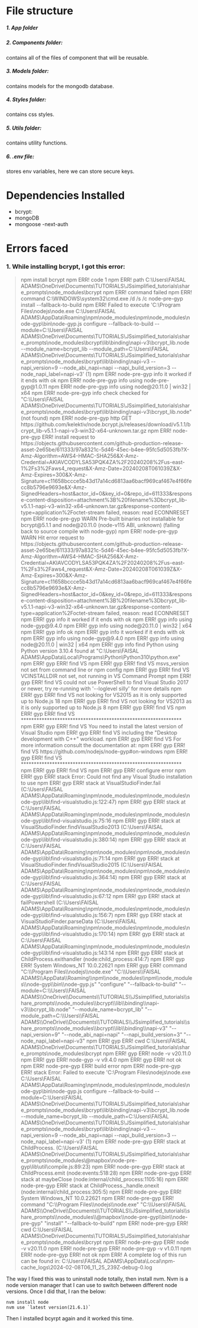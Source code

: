 # File structure

##### 1. App folder

##### 2. Components folder:

contains all of the files of component that will be reusable.

##### 3. Models folder:

contains models for the mongodb database.

##### 4. Styles folder:

contains css styles.

##### 5. Utils folder:

contains utility functions.

##### 6. .env file:

stores env variables, here we can store secure keys.

# Dependencies Installed

- bcrypt:
- mongoDB
- mongoose
  -next-auth

# Errors faced

### 1. While installing bcrypt, I got this error:

<blockquote>
npm install bcrypt
npm ERR! code 1
npm ERR! path C:\Users\FAISAL ADAMS\OneDrive\Documents\TUTORIALS\JSsimplified_tutorials\share_prompts\node_modules\bcrypt
npm ERR! command failed
npm ERR! command C:\WINDOWS\system32\cmd.exe /d /s /c node-pre-gyp install --fallback-to-build
npm ERR! Failed to execute 'C:\Program Files\nodejs\node.exe C:\Users\FAISAL ADAMS\AppData\Roaming\npm\node_modules\npm\node_modules\node-gyp\bin\node-gyp.js configure --fallback-to-build --module=C:\Users\FAISAL ADAMS\OneDrive\Documents\TUTORIALS\JSsimplified_tutorials\share_prompts\node_modules\bcrypt\lib\binding\napi-v3\bcrypt_lib.node --module_name=bcrypt_lib --module_path=C:\Users\FAISAL ADAMS\OneDrive\Documents\TUTORIALS\JSsimplified_tutorials\share_prompts\node_modules\bcrypt\lib\binding\napi-v3 --napi_version=9 --node_abi_napi=napi --napi_build_version=3 --node_napi_label=napi-v3' (1)
npm ERR! node-pre-gyp info it worked if it ends with ok
npm ERR! node-pre-gyp info using node-pre-gyp@1.0.11
npm ERR! node-pre-gyp info using node@20.11.0 | win32 | x64
npm ERR! node-pre-gyp info check checked for "C:\Users\FAISAL ADAMS\OneDrive\Documents\TUTORIALS\JSsimplified_tutorials\share_prompts\node_modules\bcrypt\lib\binding\napi-v3\bcrypt_lib.node" (not found)
npm ERR! node-pre-gyp http GET https://github.com/kelektiv/node.bcrypt.js/releases/download/v5.1.1/bcrypt_lib-v5.1.1-napi-v3-win32-x64-unknown.tar.gz
npm ERR! node-pre-gyp ERR! install request to https://objects.githubusercontent.com/github-production-release-asset-2e65be/611333/97a8321c-5d46-45ec-b4ee-95fc5d5053fb?X-Amz-Algorithm=AWS4-HMAC-SHA256&X-Amz-Credential=AKIAVCODYLSA53PQK4ZA%2F20240208%2Fus-east-1%2Fs3%2Faws4_request&X-Amz-Date=20240208T061039Z&X-Amz-Expires=300&X-Amz-Signature=c11658bccce5b43d17a14cd6813aa6bacf969caf467e4f66fecc8b5796e9693e&X-Amz-SignedHeaders=host&actor_id=0&key_id=0&repo_id=611333&response-content-disposition=attachment%3B%20filename%3Dbcrypt_lib-v5.1.1-napi-v3-win32-x64-unknown.tar.gz&response-content-type=application%2Foctet-stream failed, reason: read ECONNRESET
npm ERR! node-pre-gyp WARN Pre-built binaries not installable for bcrypt@5.1.1 and node@20.11.0 (node-v115 ABI, unknown) (falling back to source compile with node-gyp)
npm ERR! node-pre-gyp WARN Hit error request to https://objects.githubusercontent.com/github-production-release-asset-2e65be/611333/97a8321c-5d46-45ec-b4ee-95fc5d5053fb?X-Amz-Algorithm=AWS4-HMAC-SHA256&X-Amz-Credential=AKIAVCODYLSA53PQK4ZA%2F20240208%2Fus-east-1%2Fs3%2Faws4_request&X-Amz-Date=20240208T061039Z&X-Amz-Expires=300&X-Amz-Signature=c11658bccce5b43d17a14cd6813aa6bacf969caf467e4f66fecc8b5796e9693e&X-Amz-SignedHeaders=host&actor_id=0&key_id=0&repo_id=611333&response-content-disposition=attachment%3B%20filename%3Dbcrypt_lib-v5.1.1-napi-v3-win32-x64-unknown.tar.gz&response-content-type=application%2Foctet-stream failed, reason: read ECONNRESET
npm ERR! gyp info it worked if it ends with ok
npm ERR! gyp info using node-gyp@9.4.0
npm ERR! gyp info using node@20.11.0 | win32 | x64
npm ERR! gyp info ok
npm ERR! gyp info it worked if it ends with ok
npm ERR! gyp info using node-gyp@9.4.0
npm ERR! gyp info using node@20.11.0 | win32 | x64
npm ERR! gyp info find Python using Python version 3.10.4 found at "C:\Users\FAISAL ADAMS\AppData\Local\Programs\Python\Python310\python.exe"
npm ERR! gyp ERR! find VS
npm ERR! gyp ERR! find VS msvs_version not set from command line or npm config
npm ERR! gyp ERR! find VS VCINSTALLDIR not set, not running in VS Command Prompt
npm ERR! gyp ERR! find VS could not use PowerShell to find Visual Studio 2017 or newer, try re-running with '--loglevel silly' for more details
npm ERR! gyp ERR! find VS not looking for VS2015 as it is only supported up to Node.js 18
npm ERR! gyp ERR! find VS not looking for VS2013 as it is only supported up to Node.js 8
npm ERR! gyp ERR! find VS
npm ERR! gyp ERR! find VS **************************************************************
npm ERR! gyp ERR! find VS You need to install the latest version of Visual Studio
npm ERR! gyp ERR! find VS including the "Desktop development with C++" workload.
npm ERR! gyp ERR! find VS For more information consult the documentation at:
npm ERR! gyp ERR! find VS https://github.com/nodejs/node-gyp#on-windows
npm ERR! gyp ERR! find VS **************************************************************
npm ERR! gyp ERR! find VS
npm ERR! gyp ERR! configure error
npm ERR! gyp ERR! stack Error: Could not find any Visual Studio installation to use
npm ERR! gyp ERR! stack     at VisualStudioFinder.fail (C:\Users\FAISAL ADAMS\AppData\Roaming\npm\node_modules\npm\node_modules\node-gyp\lib\find-visualstudio.js:122:47)
npm ERR! gyp ERR! stack     at C:\Users\FAISAL ADAMS\AppData\Roaming\npm\node_modules\npm\node_modules\node-gyp\lib\find-visualstudio.js:75:16
npm ERR! gyp ERR! stack     at VisualStudioFinder.findVisualStudio2013 (C:\Users\FAISAL ADAMS\AppData\Roaming\npm\node_modules\npm\node_modules\node-gyp\lib\find-visualstudio.js:380:14)
npm ERR! gyp ERR! stack     at C:\Users\FAISAL ADAMS\AppData\Roaming\npm\node_modules\npm\node_modules\node-gyp\lib\find-visualstudio.js:71:14
npm ERR! gyp ERR! stack     at VisualStudioFinder.findVisualStudio2015 (C:\Users\FAISAL ADAMS\AppData\Roaming\npm\node_modules\npm\node_modules\node-gyp\lib\find-visualstudio.js:364:14)
npm ERR! gyp ERR! stack     at C:\Users\FAISAL ADAMS\AppData\Roaming\npm\node_modules\npm\node_modules\node-gyp\lib\find-visualstudio.js:67:12
npm ERR! gyp ERR! stack     at failPowershell (C:\Users\FAISAL ADAMS\AppData\Roaming\npm\node_modules\npm\node_modules\node-gyp\lib\find-visualstudio.js:156:7)
npm ERR! gyp ERR! stack     at VisualStudioFinder.parseData (C:\Users\FAISAL ADAMS\AppData\Roaming\npm\node_modules\npm\node_modules\node-gyp\lib\find-visualstudio.js:170:14)
npm ERR! gyp ERR! stack     at C:\Users\FAISAL ADAMS\AppData\Roaming\npm\node_modules\npm\node_modules\node-gyp\lib\find-visualstudio.js:143:14
npm ERR! gyp ERR! stack     at ChildProcess.exithandler (node:child_process:414:7)
npm ERR! gyp ERR! System Windows_NT 10.0.22621
npm ERR! gyp ERR! command "C:\\Program Files\\nodejs\\node.exe" "C:\\Users\\FAISAL ADAMS\\AppData\\Roaming\\npm\\node_modules\\npm\\node_modules\\node-gyp\\bin\\node-gyp.js" "configure" "--fallback-to-build" "--module=C:\\Users\\FAISAL ADAMS\\OneDrive\\Documents\\TUTORIALS\\JSsimplified_tutorials\\share_prompts\\node_modules\\bcrypt\\lib\\binding\\napi-v3\\bcrypt_lib.node" "--module_name=bcrypt_lib" "--module_path=C:\\Users\\FAISAL ADAMS\\OneDrive\\Documents\\TUTORIALS\\JSsimplified_tutorials\\share_prompts\\node_modules\\bcrypt\\lib\\binding\\napi-v3" "--napi_version=9" "--node_abi_napi=napi" "--napi_build_version=3" "--node_napi_label=napi-v3"
npm ERR! gyp ERR! cwd C:\Users\FAISAL ADAMS\OneDrive\Documents\TUTORIALS\JSsimplified_tutorials\share_prompts\node_modules\bcrypt
npm ERR! gyp ERR! node -v v20.11.0
npm ERR! gyp ERR! node-gyp -v v9.4.0
npm ERR! gyp ERR! not ok
npm ERR! node-pre-gyp ERR! build error
npm ERR! node-pre-gyp ERR! stack Error: Failed to execute 'C:\Program Files\nodejs\node.exe C:\Users\FAISAL ADAMS\AppData\Roaming\npm\node_modules\npm\node_modules\node-gyp\bin\node-gyp.js configure --fallback-to-build --module=C:\Users\FAISAL ADAMS\OneDrive\Documents\TUTORIALS\JSsimplified_tutorials\share_prompts\node_modules\bcrypt\lib\binding\napi-v3\bcrypt_lib.node --module_name=bcrypt_lib --module_path=C:\Users\FAISAL ADAMS\OneDrive\Documents\TUTORIALS\JSsimplified_tutorials\share_prompts\node_modules\bcrypt\lib\binding\napi-v3 --napi_version=9 --node_abi_napi=napi --napi_build_version=3 --node_napi_label=napi-v3' (1)
npm ERR! node-pre-gyp ERR! stack     at ChildProcess.<anonymous> (C:\Users\FAISAL ADAMS\OneDrive\Documents\TUTORIALS\JSsimplified_tutorials\share_prompts\node_modules\@mapbox\node-pre-gyp\lib\util\compile.js:89:23)
npm ERR! node-pre-gyp ERR! stack     at ChildProcess.emit (node:events:518:28)
npm ERR! node-pre-gyp ERR! stack     at maybeClose (node:internal/child_process:1105:16)
npm ERR! node-pre-gyp ERR! stack     at ChildProcess._handle.onexit (node:internal/child_process:305:5)
npm ERR! node-pre-gyp ERR! System Windows_NT 10.0.22621
npm ERR! node-pre-gyp ERR! command "C:\\Program Files\\nodejs\\node.exe" "C:\\Users\\FAISAL ADAMS\\OneDrive\\Documents\\TUTORIALS\\JSsimplified_tutorials\\share_prompts\\node_modules\\@mapbox\\node-pre-gyp\\bin\\node-pre-gyp" "install" "--fallback-to-build"
npm ERR! node-pre-gyp ERR! cwd C:\Users\FAISAL ADAMS\OneDrive\Documents\TUTORIALS\JSsimplified_tutorials\share_prompts\node_modules\bcrypt
npm ERR! node-pre-gyp ERR! node -v v20.11.0
npm ERR! node-pre-gyp ERR! node-pre-gyp -v v1.0.11
npm ERR! node-pre-gyp ERR! not ok
npm ERR! A complete log of this run can be found in: C:\Users\FAISAL ADAMS\AppData\Local\npm-cache_logs\2024-02-08T06_11_25_239Z-debug-0.log

</blockquote>

The way I fixed this was to uninstall node totally, then install nvm. Nvm is a node version manager that I can use to switch between different node versions. Once I did that, I ran the below:

```
nvm install node
nvm use `latest version(21.6.1)`
```

Then I installed bcyrpt again and it worked this time.
